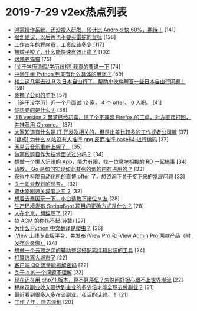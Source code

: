 # 2019-7-29 v2ex热点列表

+ [鸿蒙操作系统，还没投入研发，预计比 Android 快 60%，期待！](https://www.v2ex.com/t/587134#reply141) [141]
+ [强烈建议，以后再也不要买雷蛇的鼠标](https://www.v2ex.com/t/587148#reply128) [128]
+ [工作四年的程序员，工资应该多少](https://www.v2ex.com/t/587006#reply117) [117]
+ [被蚊子咬了，什么能快速有效止痒？](https://www.v2ex.com/t/587029#reply102) [102]
+ [求领养猫猫](https://www.v2ex.com/t/587001#reply75) [75]
+ [[关于学历造假/学历歧视] 我真的要说一下](https://www.v2ex.com/t/587039#reply74) [74]
+ [中学生学 Python 到底有什么具体的用途？](https://www.v2ex.com/t/587098#reply59) [59]
+ [楼主这几年去过 9 次日本自由行了，帮助小伙伴解答一些日本自由行问题！](https://www.v2ex.com/t/587169#reply58) [58]
+ [我撸了公司的羊毛](https://www.v2ex.com/t/587093#reply57) [57]
+ [［迫于没学历］近一个月面试 12 家， 4 个 offer， 0 入职。](https://www.v2ex.com/t/587150#reply41) [41]
+ [你想要的是什么？](https://www.v2ex.com/t/587084#reply38) [38]
+ [IE6 version 2 噩梦已经初露，提了个不兼容 Firefox 的工单，对方直接打回，并推荐用 Chrome。](https://www.v2ex.com/t/587103#reply37) [37]
+ [大家知道有什么是 IT 开发及相关的，但是出差比较多的工作或者公司嘛](https://www.v2ex.com/t/587118#reply37) [37]
+ [[疑惑] 为什么 v 站没有人推行 gpg 反而推行 base64 进行编码](https://www.v2ex.com/t/587127#reply37) [37]
+ [网易云音乐重新上架了…](https://www.v2ex.com/t/586999#reply35) [35]
+ [做离线题目作为技术面试过分吗？](https://www.v2ex.com/t/587289#reply34) [34]
+ [想做一个懒人记账的 App，能力有限，找一位臭味相投的 RD 一起搞事](https://www.v2ex.com/t/587099#reply34) [34]
+ [请教， Go 是如何实现如此夸张的低的内存占用的？](https://www.v2ex.com/t/587073#reply33) [33]
+ [获得中科院自动化所的直博 offer 了，想咨询下关于接下来的发展问题](https://www.v2ex.com/t/587002#reply33) [33]
+ [关于职业规划的思考。](https://www.v2ex.com/t/587121#reply32) [32]
+ [双休刚刚通关异度之刃 2](https://www.v2ex.com/t/587003#reply32) [32]
+ [想着去泰国玩一下，小白请教下诸位 v 友](https://www.v2ex.com/t/587207#reply28) [28]
+ [生产环境发布 SpringBoot 项目的正确方式是什么？](https://www.v2ex.com/t/587234#reply28) [28]
+ [人在北京，想辞职了](https://www.v2ex.com/t/587080#reply27) [27]
+ [搞 ACM 的你伤不起(转载)](https://www.v2ex.com/t/587216#reply27) [27]
+ [为什么 Python 中文翻译是爬虫？](https://www.v2ex.com/t/587112#reply26) [26]
+ [iView 上线专业版平台，并发布 iView Pro 和 iView Admin Pro 两款产品（附发布会录像）](https://www.v2ex.com/t/587069#reply24) [24]
+ [想做一个云顶之弈的辅助整容搭配羁绊和出装的工具](https://www.v2ex.com/t/587160#reply24) [24]
+ [打算逃离大城市了](https://www.v2ex.com/t/587276#reply22) [22]
+ [客户端 QQ 流量能被解密吗](https://www.v2ex.com/t/587052#reply22) [22]
+ [关于 c 的一个问题不理解](https://www.v2ex.com/t/587075#reply22) [22]
+ [现在还在用 php7.1 版本，算不算落伍？忽然间好担心跟不上世界潮流](https://www.v2ex.com/t/587212#reply22) [22]
+ [程序员副业收入要达到主业的多少倍才能全职去做副业？](https://www.v2ex.com/t/587035#reply21) [21]
+ [最近看到很多人多在谈副业。私活的话题。！](https://www.v2ex.com/t/587087#reply21) [21]
+ [工作 7 年，想去深圳](https://www.v2ex.com/t/587131#reply20) [20]
